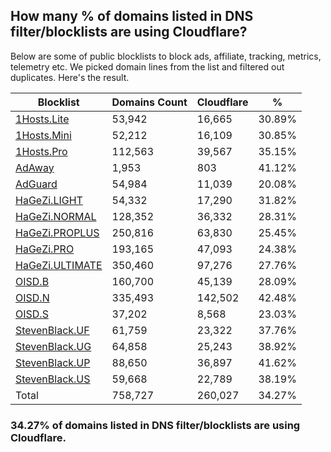 ## How many % of domains listed in DNS filter/blocklists are using Cloudflare?


Below are some of public blocklists to block ads, affiliate, tracking, metrics, telemetry etc.
We picked domain lines from the list and filtered out duplicates.
Here's the result.


| Blocklist | Domains Count | Cloudflare | % |
| --- | --- | --- | --- |
| [1Hosts.Lite](https://raw.githubusercontent.com/badmojr/1Hosts/master/Lite/hosts.win) | 53,942 | 16,665 | 30.89% |
| [1Hosts.Mini](https://raw.githubusercontent.com/badmojr/1Hosts/master/mini/hosts.win) | 52,212 | 16,109 | 30.85% |
| [1Hosts.Pro](https://raw.githubusercontent.com/badmojr/1Hosts/master/Pro/hosts.win) | 112,563 | 39,567 | 35.15% |
| [AdAway](https://raw.githubusercontent.com/AdAway/adaway.github.io/master/hosts.txt) | 1,953 | 803 | 41.12% |
| [AdGuard](https://adguardteam.github.io/AdGuardSDNSFilter/Filters/filter.txt) | 54,984 | 11,039 | 20.08% |
| [HaGeZi.LIGHT](https://raw.githubusercontent.com/hagezi/dns-blocklists/main/hosts/light.txt) | 54,332 | 17,290 | 31.82% |
| [HaGeZi.NORMAL](https://raw.githubusercontent.com/hagezi/dns-blocklists/main/hosts/multi.txt) | 128,352 | 36,332 | 28.31% |
| [HaGeZi.PROPLUS](https://raw.githubusercontent.com/hagezi/dns-blocklists/main/hosts/pro.plus.txt) | 250,816 | 63,830 | 25.45% |
| [HaGeZi.PRO](https://raw.githubusercontent.com/hagezi/dns-blocklists/main/hosts/pro.txt) | 193,165 | 47,093 | 24.38% |
| [HaGeZi.ULTIMATE](https://raw.githubusercontent.com/hagezi/dns-blocklists/main/hosts/ultimate.txt) | 350,460 | 97,276 | 27.76% |
| [OISD.B](https://big.oisd.nl/dnsmasq) | 160,700 | 45,139 | 28.09% |
| [OISD.N](https://nsfw.oisd.nl/dnsmasq) | 335,493 | 142,502 | 42.48% |
| [OISD.S](https://small.oisd.nl/dnsmasq) | 37,202 | 8,568 | 23.03% |
| [StevenBlack.UF](https://raw.githubusercontent.com/StevenBlack/hosts/master/alternates/fakenews/hosts) | 61,759 | 23,322 | 37.76% |
| [StevenBlack.UG](https://raw.githubusercontent.com/StevenBlack/hosts/master/alternates/gambling/hosts) | 64,858 | 25,243 | 38.92% |
| [StevenBlack.UP](https://raw.githubusercontent.com/StevenBlack/hosts/master/alternates/porn/hosts) | 88,650 | 36,897 | 41.62% |
| [StevenBlack.US](https://raw.githubusercontent.com/StevenBlack/hosts/master/alternates/social/hosts) | 59,668 | 22,789 | 38.19% |
| Total | 758,727 | 260,027 | 34.27% |


### 34.27% of domains listed in DNS filter/blocklists are using Cloudflare.